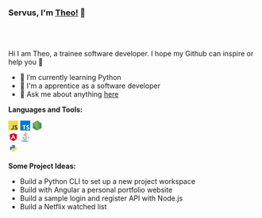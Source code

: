 ### Servus, I'm [Theo!](https://github.com/tklautke) 👋

<br />
<br />

Hi I am Theo, a trainee software developer. I hope my Github can inspire or help you 🙂

- 🌱 I’m currently learning Python
- 📘 I'm a apprentice as a software developer
- 💬 Ask me about anything [here](https://github.com/tklautke/tklautke/issues)

**Languages and Tools:**  

<code><img height="20" src="https://raw.githubusercontent.com/github/explore/80688e429a7d4ef2fca1e82350fe8e3517d3494d/topics/javascript/javascript.png"></code>
<code><img height="20" src="https://raw.githubusercontent.com/github/explore/80688e429a7d4ef2fca1e82350fe8e3517d3494d/topics/typescript/typescript.png"></code>
<code><img height="20" src="https://raw.githubusercontent.com/github/explore/80688e429a7d4ef2fca1e82350fe8e3517d3494d/topics/nodejs/nodejs.png">  </code>
<code><img height="20" src="https://raw.githubusercontent.com/github/explore/80688e429a7d4ef2fca1e82350fe8e3517d3494d/topics/angular/angular.png"></code>
<code><img height="20" src="https://raw.githubusercontent.com/github/explore/80688e429a7d4ef2fca1e82350fe8e3517d3494d/topics/java/java.png"> </code>
<code><img height="20" src="https://raw.githubusercontent.com/github/explore/80688e429a7d4ef2fca1e82350fe8e3517d3494d/topics/python/python.png"></code>

**Some Project Ideas:** 
* Build a Python CLI to set up a new project workspace 
* Build with Angular a personal portfolio website
* Build a sample login and register API with Node.js
* Build a Netflix watched list
